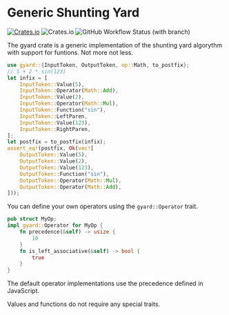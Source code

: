 # Generic Shunting Yard

[![Crates.io](https://img.shields.io/crates/v/gyard?style=for-the-badge)](https://crates.io/crates/gyard)
![Crates.io](https://img.shields.io/crates/l/gyard?style=for-the-badge)
![GitHub Workflow Status (with branch)](https://img.shields.io/github/actions/workflow/status/Julian-Alberts/generic_shunting_yard/rust-test.yml?branch=main&label=Tests&style=for-the-badge)

The gyard crate is a generic implementation of the shunting yard algorythm with support for funtions. Not more not less.

 ```rust
 use gyard::{InputToken, OutputToken, op::Math, to_postfix};
 // 5 + 2 * sin(123)
 let infix = [
     InputToken::Value(5),
     InputToken::Operator(Math::Add),
     InputToken::Value(2),
     InputToken::Operator(Math::Mul),
     InputToken::Function("sin"),
     InputToken::LeftParen,
     InputToken::Value(123),
     InputToken::RightParen,
 ];
 let postfix = to_postfix(infix);
 assert_eq!(postfix, Ok(vec![
     OutputToken::Value(5),
     OutputToken::Value(2),
     OutputToken::Value(123),
     OutputToken::Function("sin"),
     OutputToken::Operator(Math::Mul),
     OutputToken::Operator(Math::Add),
 ]));
 ```

You can define your own operators using the `gyard::Operator` trait.
```rust
pub struct MyOp;
impl gyard::Operator for MyOp {
    fn precedence(&self) -> usize {
        10
    }
    fn is_left_associative(&self) -> bool {
        true
    }
}
```
The default operator implementations use the precedence defined in JavaScript.

Values and functions do not require any special traits.

